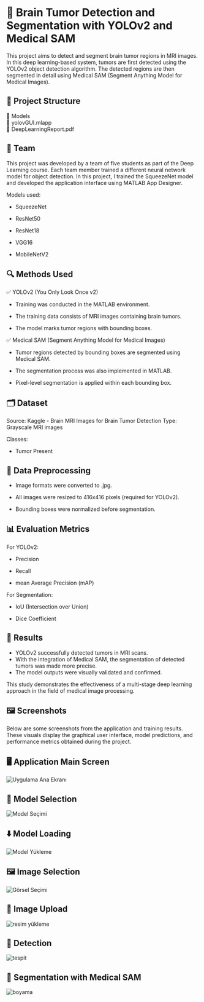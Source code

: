 # 🧠 Brain Tumor Detection and Segmentation with YOLOv2 and Medical SAM
This project aims to detect and segment brain tumor regions in MRI images. In this deep learning-based system, tumors are first detected using the YOLOv2 object detection algorithm. The detected regions are then segmented in detail using Medical SAM (Segment Anything Model for Medical Images).

## 📁 Project Structure
📂 Models   
📄 yolovGUI.mlapp  
📄 DeepLearningReport.pdf  

## 👥 Team
This project was developed by a team of five students as part of the Deep Learning course. Each team member trained a different neural network model for object detection.
In this project, I trained the SqueezeNet model and developed the application interface using MATLAB App Designer.

Models used:

- SqueezeNet

- ResNet50

- ResNet18

- VGG16

- MobileNetV2

## 🔍 Methods Used
✅ YOLOv2 (You Only Look Once v2)

- Training was conducted in the MATLAB environment.

- The training data consists of MRI images containing brain tumors.

- The model marks tumor regions with bounding boxes.

✅ Medical SAM (Segment Anything Model for Medical Images)

- Tumor regions detected by bounding boxes are segmented using Medical SAM.

- The segmentation process was also implemented in MATLAB.

- Pixel-level segmentation is applied within each bounding box.

## 🗂️ Dataset
Source: Kaggle - Brain MRI Images for Brain Tumor Detection
Type: Grayscale MRI images

Classes:

- Tumor Present

## 🔧 Data Preprocessing
- Image formats were converted to .jpg.

- All images were resized to 416x416 pixels (required for YOLOv2).

- Bounding boxes were normalized before segmentation.

## 📊 Evaluation Metrics
For YOLOv2:

- Precision

- Recall

- mean Average Precision (mAP)

For Segmentation:

- IoU (Intersection over Union)

- Dice Coefficient

## 📌 Results
- YOLOv2 successfully detected tumors in MRI scans.
- With the integration of Medical SAM, the segmentation of detected tumors was made more precise.
- The model outputs were visually validated and confirmed.

This study demonstrates the effectiveness of a multi-stage deep learning approach in the field of medical image processing.

## 🖼️ Screenshots
Below are some screenshots from the application and training results. These visuals display the graphical user interface, model predictions, and performance metrics obtained during the project.

## 🖥️ Application Main Screen
![Uygulama Ana Ekranı](https://github.com/user-attachments/assets/27945626-b572-4377-a614-b072f720a8a1)

## 📌 Model Selection
![Model Seçimi ](https://github.com/user-attachments/assets/099002ac-7626-4acf-b365-02faabe14499)

## ⬇️ Model Loading
![Model Yükleme](https://github.com/user-attachments/assets/0e53794a-76a9-4998-ac89-08fdf6dd6d5a)

## 🖼️ Image Selection
![Görsel Seçimi](https://github.com/user-attachments/assets/b1b47698-1903-468b-bbc7-6bc3fc263476)

## 📂 Image Upload
![resim yükleme](https://github.com/user-attachments/assets/0d9d726e-bc8e-4a15-860f-b227f075f132)



## 🎯 Detection
![tespit](https://github.com/user-attachments/assets/f411d957-da5b-4bbb-adca-304a74a8e28b)

## 🎨 Segmentation with Medical SAM
![boyama](https://github.com/user-attachments/assets/aaaf9a50-5e7c-46c3-8638-4124ed1b6884)
